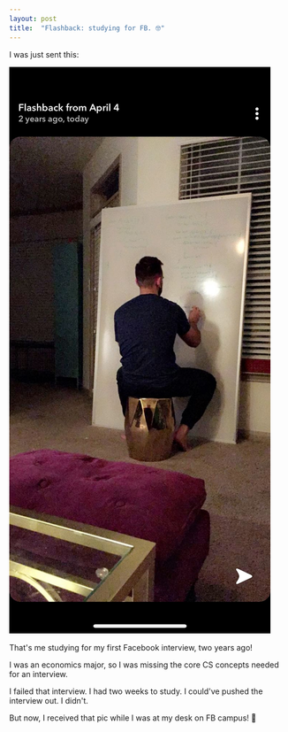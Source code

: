 ```yaml
---
layout: post
title:  "Flashback: studying for FB. 🤓"
---
```


I was just sent this:

![Me studying for Facebook interviews, 2 years ago](/img/studying.jpg)

That's me studying for my first Facebook interview, two years ago!

I was an economics major, so I was missing the core CS concepts needed for an interview. 

I failed that interview. I had two weeks to study. I could've pushed the interview out. I didn't. 

But now, I received that pic while I was at my desk on FB campus! 🤪
